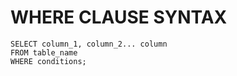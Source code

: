 # WHERE CLAUSE SYNTAX

```
SELECT column_1, column_2... column
FROM table_name
WHERE conditions;
```
